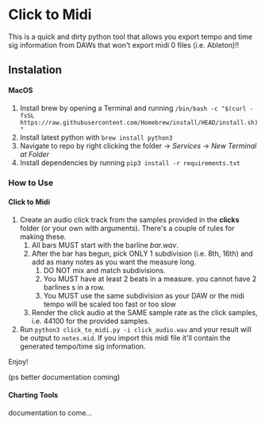 # Click to Midi
This is a quick and dirty python tool that allows you export tempo and time sig information from DAWs that won't export midi 0 files (i.e. Ableton)!!

## Instalation
#### MacOS
1. Install brew by opening a Terminal and running `/bin/bash -c "$(curl -fsSL https://raw.githubusercontent.com/Homebrew/install/HEAD/install.sh)"`
2. Install latest python with `brew install python3`
3. Navigate to repo by right clicking the folder -> *Services* -> *New Terminal at Folder*
4. Install dependencies by running `pip3 install -r requirements.txt`
   
### How to Use
#### Click to Midi
1. Create an audio click track from the samples provided in the **clicks** folder (or your own with arguments). There's a couple of rules for making these.
   1. All bars MUST start with the barline *bar.wav*.
   2. After the bar has begun, pick ONLY 1 subdivision (i.e. 8th, 16th) and add as many notes as you want the measure long. 
      1. DO NOT mix and match subdivisions.
      2. You MUST have at least 2 beats in a measure. you cannot have 2 barlines s in a row.
      3. You MUST use the same subdivision as your DAW or the midi tempo will be scaled too fast or too slow
   3. Render the click audio at the SAME sample rate as the click samples, i.e. 44100 for the provided samples.
2. Run `python3 click_to_midi.py -i click_audio.wav` and your result will be output to `notes.mid`. If you import this midi file it'll contain the generated tempo/time sig information.
   
Enjoy!

(ps better documentation coming)

#### Charting Tools
documentation to come...